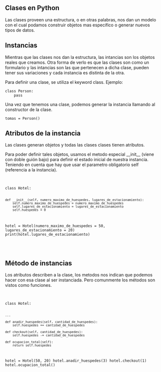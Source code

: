 <h2> Clases en Python</h2>

<p>Las clases proveen una estructura, o en otras palabras, nos dan un modelo con el cual podamos construir objetos mas especifico o generar nuevos tipos de datos. </p>

<h2> Instancias </h2>

<p>Mientras que las clases nos dan la estructura, las intancias son los objetos reales que creamos. Otra forma de verlo es que las clases son como un formulario y las intancias son las que pertenecen a dicha clase, pueden tener sus variaciones y cada instancia es distinta de la otra. </p>

<p> Para definir una clase, se utiliza el keyword class. Ejemplo:</p>

<pre><code>class Person:
    pass
</code></pre>

<p>Una vez que tenemos una clase, podemos generar la instancia llamando al constructor de la clase.</p>

<pre><code>tomas = Person() </code></pre>


<h2>Atributos de la instancia</h2>

<p>      
Las clases generan objetos y todas las clases clases tienen atributos.
</p>

<p>Para poder definir tales objetos, usamos el metodo especial __init__ (viene con doble guión bajo) para definir el estado inicial de nuestra instancia. Teniendo en cuenta que hay que usar el parametro obligatorio self (referencia a la instancia).</p>
<br/>
<pre><code>class Hotel:

    def __init__(self, numero_maximo_de_huespedes, lugares_de_estacionamiento):
        self.numero_maximo_de_huespedes = numero_maximo_de_huespedes
        self.lugares_de_estacionamiento = lugares_de_estacionamiento
        self.huespedes = 0

hotel = Hotel(numero_maximo_de_huespedes = 50, lugares_de_estacionamiento = 20)
print(hotel.lugares_de_estacionamiento)
</code></pre>
<br/>
<h2>Método de instancias</h2>

<p>Los atributos describen a la clase, los metodos nos indican que podemos hacer con esa clase al ser instanciada. Pero comunmente los métodos son vistos como funciones.</p>

<br/>
<pre><code>class Hotel:

    ...

    def anadir_huespedes(self, cantidad_de_huespedes):
        self.huespedes += cantidad_de_huespedes

    def checkout(self, cantidad_de_huespedes):
        self.huespedes -= cantidad_de_huespedes

    def ocupacion_total(self):
        return self.huespedes


hotel = Hotel(50, 20)
hotel.anadir_huespedes(3)
hotel.checkout(1)
hotel.ocupacion_total() 

</code></pre>


